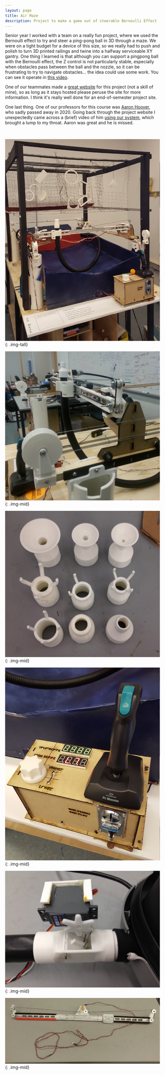 ```yaml
---
layout: page
title: Air Maze
description: Project to make a game out of steerable Bernoulli Effect
---
```


Senior year I worked with a team on a really fun project, where we used the Bernoulli effect to try and steer a ping-pong ball in 3D through a maze. We were on a tight budget for a device of this size, so we really had to push and polish to turn 3D printed railings and twine into a halfway serviceable XY gantry. One thing I learned is that although you can support a pingpong ball with the Bernoulli effect, the Z control is not particularly stable, especially when obstacles pass between the ball and the nozzle, so it can be frustrating to try to navigate obstacles... the idea could use some work. You can see it operate in [this video](https://www.youtube.com/watch?v=ECNAeCE4xNs).

One of our teammates made a [great website](http://elecanisms.olin.edu/2015/amazed/index.html) for this project (not a skill of mine), so as long as it stays hosted please peruse the site for more information. I think it's really well done for an end-of-semester project site.

One last thing. One of our professors for this course was [Aaron Hoover](https://amhoov.org/2021/01/03/remembering-aaron-hoover/), who sadly passed away in 2020. Going back through the project website I unexpectedly came across a (brief) video of him [using our system](https://www.youtube.com/watch?v=NmMez_tKlYo), which brought a lump to my throat. Aaron was great and he is missed.

&nbsp;

![Full system](images/airmaze1.jpg){: .img-tall}

![Perspective](images/airmaze2.jpg){: .img-mid}

![Nozzle trials](images/airmaze3.jpg){: .img-mid}

![Control box](images/airmaze4.jpg){: .img-mid}

![Z axis valve](images/airmaze5.jpg){: .img-mid}

![X axis slider](images/airmaze6.jpg){: .img-mid}